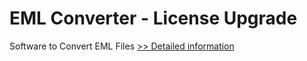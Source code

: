 # EML Converter - License Upgrade
Software to Convert EML Files
[>> Detailed information](https://secure.shareit.com/shareit/product.html?productid=300860949&affiliateid=200057808)